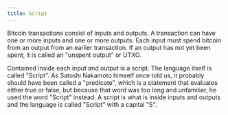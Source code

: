 ```yaml
---
title: Script
---
```


Bitcoin transactions consist of inputs and outputs. A transaction can have one or more inputs and one or more outputs. Each input must spend bitcoin from an output from an earlier transaction. If an output has not yet been spent, it is called an "unspent output" or UTXO.

Contained inside each input and output is a script. The language itself is called "Script". As Satoshi Nakamoto himself once told us, it probably should have been called a "predicate", which is a statement that evaluates either true or false, but because that word was too long and unfamiliar, he used the word "Script" instead. A script is what is inside inputs and outputs and the language is called "Script" with a capital "S".
